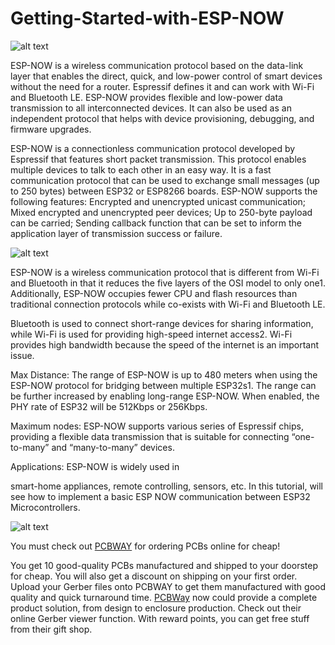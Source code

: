 # Getting-Started-with-ESP-NOW

![alt text](https://hackster.imgix.net/uploads/attachments/1607104/_vqkDtrSFWy.blob?auto=compress%2Cformat&w=900&h=675&fit=min)

ESP-NOW is a wireless communication protocol based on the data-link layer that enables the direct, quick, and low-power control of smart devices without the need for a router. Espressif defines it and can work with Wi-Fi and Bluetooth LE. ESP-NOW provides flexible and low-power data transmission to all interconnected devices. It can also be used as an independent protocol that helps with device provisioning, debugging, and firmware upgrades.

ESP-NOW is a connectionless communication protocol developed by Espressif that features short packet transmission. This protocol enables multiple devices to talk to each other in an easy way. It is a fast communication protocol that can be used to exchange small messages (up to 250 bytes) between ESP32 or ESP8266 boards. ESP-NOW supports the following features: Encrypted and unencrypted unicast communication; Mixed encrypted and unencrypted peer devices; Up to 250-byte payload can be carried; Sending callback function that can be set to inform the application layer of transmission success or failure.

![alt text](https://hackster.imgix.net/uploads/attachments/1607112/image_S29vukB68f.png?auto=compress%2Cformat&w=740&h=555&fit=max)

ESP-NOW is a wireless communication protocol that is different from Wi-Fi and Bluetooth in that it reduces the five layers of the OSI model to only one1. Additionally, ESP-NOW occupies fewer CPU and flash resources than traditional connection protocols while co-exists with Wi-Fi and Bluetooth LE.

Bluetooth is used to connect short-range devices for sharing information, while Wi-Fi is used for providing high-speed internet access2. Wi-Fi provides high bandwidth because the speed of the internet is an important issue.

Max Distance:
The range of ESP-NOW is up to 480 meters when using the ESP-NOW protocol for bridging between multiple ESP32s1. The range can be further increased by enabling long-range ESP-NOW. When enabled, the PHY rate of ESP32 will be 512Kbps or 256Kbps.

Maximum nodes:
ESP-NOW supports various series of Espressif chips, providing a flexible data transmission that is suitable for connecting “one-to-many” and “many-to-many” devices.

Applications:
ESP-NOW is widely used in

smart-home appliances,
remote controlling,
sensors, etc.
In this tutorial, will see how to implement a basic ESP NOW communication between ESP32 Microcontrollers.

![alt text](https://hackster.imgix.net/uploads/attachments/1544797/pcbway_55Vl7NMRFG.JPG?auto=compress%2Cformat&w=740&h=555&fit=max)

You must check out [PCBWAY](https://www.pcbway.com/) for ordering PCBs online for cheap!

You get 10 good-quality PCBs manufactured and shipped to your doorstep for cheap. You will also get a discount on shipping on your first order. Upload your Gerber files onto PCBWAY to get them manufactured with good quality and quick turnaround time. [PCBWay](https://www.pcbway.com/) now could provide a complete product solution, from design to enclosure production. Check out their online Gerber viewer function. With reward points, you can get free stuff from their gift shop.
